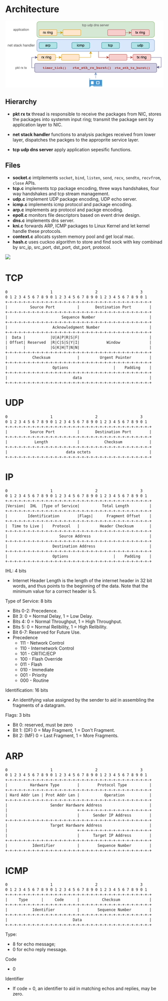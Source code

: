 # Architecture

![](./images/net-server-arch.png)

## Hierarchy
* **pkt rx tx** thread is responsible to receive the packages from NIC, stores the packages into systemm input ring; transmit the package sent by application layer to NIC.

* **net stack handler** functions to analysis packges received from lower layer, dispatches the packges to the approprite service layer.

* **tcp udp dns server** apply application sepesific functions.

## Files
* **socket.c** imtplements `socket`, `bind`, `listen`, `send`, `recv`, `sendto`, `recvfrom`, `close` APIs.
* **tcp.c** implements tcp package encoding, three ways handshakes, four way handshakes and tcp stream management.
* **udp.c** implement UDP package encoding, UDP echo server.
* **icmp.c** implements icmp protocol and package encoding.
* **arp.c** implements arp protocol and packge encoding.
* **epoll.c** monitors file descriptors based on event drive design.
* **dns.c** implements dns server.
* **kni.c** forwards ARP, ICMP packages to Linux Kernel and let kernel handle these protocols.
* **context.c** allocats system memory pool and get local mac.
* **hash.c** uses cuckoo algorithm to store and find sock with key combinad by src_ip, src_port, dst_port, dst_port, protocol.

![](https://github.com/Jemmy512/software-engineer/blob/master/OpenSource/Image/DPDK/mem.png)

# TCP
```
0                   1                   2                   3
0 1 2 3 4 5 6 7 8 9 0 1 2 3 4 5 6 7 8 9 0 1 2 3 4 5 6 7 8 9 0 1
+-+-+-+-+-+-+-+-+-+-+-+-+-+-+-+-+-+-+-+-+-+-+-+-+-+-+-+-+-+-+-+-+
|          Source Port          |       Destination Port        |
+-+-+-+-+-+-+-+-+-+-+-+-+-+-+-+-+-+-+-+-+-+-+-+-+-+-+-+-+-+-+-+-+
|                        Sequence Number                        |
+-+-+-+-+-+-+-+-+-+-+-+-+-+-+-+-+-+-+-+-+-+-+-+-+-+-+-+-+-+-+-+-+
|                    Acknowledgment Number                      |
+-+-+-+-+-+-+-+-+-+-+-+-+-+-+-+-+-+-+-+-+-+-+-+-+-+-+-+-+-+-+-+-+
|  Data |           |U|A|P|R|S|F|                               |
| Offset| Reserved  |R|C|S|S|Y|I|            Window             |
|       |           |G|K|H|T|N|N|                               |
+-+-+-+-+-+-+-+-+-+-+-+-+-+-+-+-+-+-+-+-+-+-+-+-+-+-+-+-+-+-+-+-+
|           Checksum            |         Urgent Pointer        |
+-+-+-+-+-+-+-+-+-+-+-+-+-+-+-+-+-+-+-+-+-+-+-+-+-+-+-+-+-+-+-+-+
|                    Options                    |    Padding    |
+-+-+-+-+-+-+-+-+-+-+-+-+-+-+-+-+-+-+-+-+-+-+-+-+-+-+-+-+-+-+-+-+
|                             data                              |
+-+-+-+-+-+-+-+-+-+-+-+-+-+-+-+-+-+-+-+-+-+-+-+-+-+-+-+-+-+-+-+-+
```

# UDP
```
0                   1                   2                   3
0 1 2 3 4 5 6 7 8 9 0 1 2 3 4 5 6 7 8 9 0 1 2 3 4 5 6 7 8 9 0 1
+-+-+-+-+-+-+-+-+-+-+-+-+-+-+-+-+-+-+-+-+-+-+-+-+-+-+-+-+-+-+-+-+
|          Source Port          |       Destination Port        |
+-+-+-+-+-+-+-+-+-+-+-+-+-+-+-+-+-+-+-+-+-+-+-+-+-+-+-+-+-+-+-+-+
|            Length             |           Checksum            |
+-+-+-+-+-+-+-+-+-+-+-+-+-+-+-+-+-+-+-+-+-+-+-+-+-+-+-+-+-+-+-+-+
|                          data octets                          |
+-+-+-+-+-+-+-+-+-+-+-+-+-+-+-+-+-+-+-+-+-+-+-+-+-+-+-+-+-+-+-+-+
```

# IP
```
0                   1                   2                   3
0 1 2 3 4 5 6 7 8 9 0 1 2 3 4 5 6 7 8 9 0 1 2 3 4 5 6 7 8 9 0 1
+-+-+-+-+-+-+-+-+-+-+-+-+-+-+-+-+-+-+-+-+-+-+-+-+-+-+-+-+-+-+-+-+
|Version|  IHL  |Type of Service|          Total Length         |
+-+-+-+-+-+-+-+-+-+-+-+-+-+-+-+-+-+-+-+-+-+-+-+-+-+-+-+-+-+-+-+-+
|         Identification        |Flags|      Fragment Offset    |
+-+-+-+-+-+-+-+-+-+-+-+-+-+-+-+-+-+-+-+-+-+-+-+-+-+-+-+-+-+-+-+-+
|  Time to Live |    Protocol   |         Header Checksum       |
+-+-+-+-+-+-+-+-+-+-+-+-+-+-+-+-+-+-+-+-+-+-+-+-+-+-+-+-+-+-+-+-+
|                       Source Address                          |
+-+-+-+-+-+-+-+-+-+-+-+-+-+-+-+-+-+-+-+-+-+-+-+-+-+-+-+-+-+-+-+-+
|                    Destination Address                        |
+-+-+-+-+-+-+-+-+-+-+-+-+-+-+-+-+-+-+-+-+-+-+-+-+-+-+-+-+-+-+-+-+
|                    Options                    |    Padding    |
+-+-+-+-+-+-+-+-+-+-+-+-+-+-+-+-+-+-+-+-+-+-+-+-+-+-+-+-+-+-+-+-+
```

IHL:  4 bits
* Internet Header Length is the length of the internet header in 32 bit words, and thus points to the beginning of the data.  Note that the minimum value for a correct header is 5.

Type of Service:  8 bits
* Bits 0-2:  Precedence.
* Bit    3:  0 = Normal Delay,      1 = Low Delay.
* Bits   4:  0 = Normal Throughput, 1 = High Throughput.
* Bits   5:  0 = Normal Relibility, 1 = High Relibility.
* Bit  6-7:  Reserved for Future Use.
* Precedence
    * 111 - Network Control
    * 110 - Internetwork Control
    * 101 - CRITIC/ECP
    * 100 - Flash Override
    * 011 - Flash
    * 010 - Immediate
    * 001 - Priority
    * 000 - Routine

Identification:  16 bits
* An identifying value assigned by the sender to aid in assembling the fragments of a datagram.

Flags:  3 bits
* Bit 0: reserved, must be zero
* Bit 1: (DF) 0 = May Fragment,  1 = Don't Fragment.
* Bit 2: (MF) 0 = Last Fragment, 1 = More Fragments.

# ARP
```
0                   1                   2                   3
0 1 2 3 4 5 6 7 8 9 0 1 2 3 4 5 6 7 8 9 0 1 2 3 4 5 6 7 8 9 0 1
+-+-+-+-+-+-+-+-+-+-+-+-+-+-+-+-+-+-+-+-+-+-+-+-+-+-+-+-+-+-+-+-+
|          Hardware Type        |        Protocol Type          |
+-+-+-+-+-+-+-+-+-+-+-+-+-+-+-+-+-+-+-+-+-+-+-+-+-+-+-+-+-+-+-+-+
| Hard Addr Len | Prot Addr Len |           Operation           |
+-+-+-+-+-+-+-+-+-+-+-+-+-+-+-+-+-+-+-+-+-+-+-+-+-+-+-+-+-+-+-+-+
|                   Sender Hardware Address                     |
|                               +-+-+-+-+-+-+-+-+-+-+-+-+-+-+-+-+
|                               |      Sender IP Address        |
+-+-+-+-+-+-+-+-+-+-+-+-+-+-+-+-+-+-+-+-+-+-+-+-+-+-+-+-+-+-+-+-+
|                   Target Hardware Address                     |
|                               +-+-+-+-+-+-+-+-+-+-+-+-+-+-+-+-+
|                               |      Target IP Address        |
+-+-+-+-+-+-+-+-+-+-+-+-+-+-+-+-+-+-+-+-+-+-+-+-+-+-+-+-+-+-+-+-+
|           Identifier          |        Sequence Number        |
+-+-+-+-+-+-+-+-+-+-+-+-+-+-+-+-+-+-+-+-+-+-+-+-+-+-+-+-+-+-+-+-+
```

# ICMP

```
0                   1                   2                   3
0 1 2 3 4 5 6 7 8 9 0 1 2 3 4 5 6 7 8 9 0 1 2 3 4 5 6 7 8 9 0 1
+-+-+-+-+-+-+-+-+-+-+-+-+-+-+-+-+-+-+-+-+-+-+-+-+-+-+-+-+-+-+-+-+
|     Type      |     Code      |          Checksum             |
+-+-+-+-+-+-+-+-+-+-+-+-+-+-+-+-+-+-+-+-+-+-+-+-+-+-+-+-+-+-+-+-+
|           Identifier          |        Sequence Number        |
+-+-+-+-+-+-+-+-+-+-+-+-+-+-+-+-+-+-+-+-+-+-+-+-+-+-+-+-+-+-+-+-+
|                             Data                              |
+-+-+-+-+-+-+-+-+-+-+-+-+-+-+-+-+-+-+-+-+-+-+-+-+-+-+-+-+-+-+-+-+
```

Type:
* 8 for echo message;
* 0 for echo reply message.

Code
* 0

Identifier
* If code = 0, an identifier to aid in matching echos and replies, may be zero.